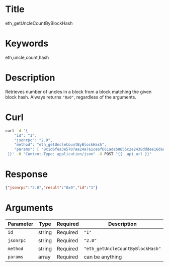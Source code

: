 # Title

eth_getUncleCountByBlockHash

# Keywords

eth,uncle,count,hash

# Description

Retrieves number of uncles in a block from a block matching the given block hash. Always returns `"0x0"`, regardless of the arguments.

# Curl

```sh
curl -d '{
    "id": "1",
    "jsonrpc": "2.0",
    "method": "eth_getUncleCountByBlockHash",
    "params": [ "0x1d6fea3e5707aa24a7a1ce6f661adab0655c2e2438dddee16dacdf3d6cf14ee4"
 ]}' -H "Content-Type: application/json" -X POST "{{ _api_url }}"
```

# Response

```json
{"jsonrpc":"2.0","result":"0x0","id":"1"}
```

# Arguments

| Parameter | Type   | Required | Description                      |
|-----------|--------|----------|----------------------------------|
| `id`      | string | Required | `"1"`                            |
| `jsonrpc` | string | Required | `"2.0"`                          |
| `method`  | string | Required | `"eth_getUncleCountByBlockHash"` |
| `params`  | array  | Required | can be anything                  |

